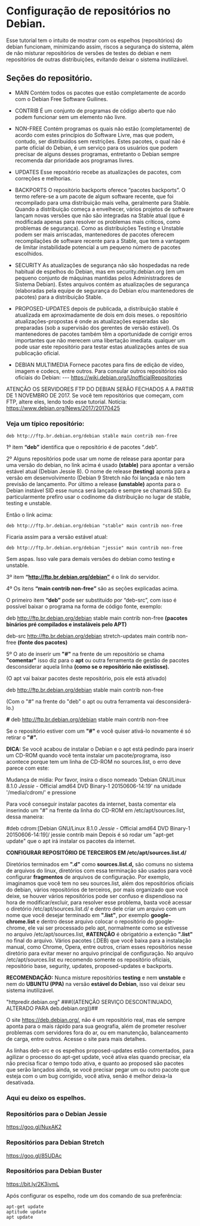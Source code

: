 # Configuração de repositórios no Debian. 

Esse tutorial tem o intuito de mostrar com os espelhos (repositórios) do debian funcionam, minimizando assim, riscos a segurança do sistema, além de não misturar repositórios de versões de testes do debian e nem repositórios de outras distribuições, evitando deixar o sistema inutilizável. 


## Seções do repositório. 

* MAIN
Contém todos os pacotes que estão completamente de acordo com o Debian Free Software Guilines. 

* CONTRIB
É um conjunto de programas de código aberto que não podem funcionar sem um elemento não livre. 

* NON-FREE
Contém programas os quais não estão (completamente) de acordo com estes princípios do Software Livre, mas que podem, contudo, ser distribuídos sem restrições. Estes pacotes, o qual não é parte oficial do Debian, é um serviço para os usuários que podem precisar de alguns desses programas, entretanto o Debian sempre recomenda dar prioridade aos programas livres.

* UPDATES 
Esse repositório recebe as atualizações de pacotes, com correções e melhorias. 

* BACKPORTS
O repositório backports oferece “pacotes backports”. O termo refere-se a um pacote de algum software recente, que foi recompilado para uma distribuição mais velha, geralmente para Stable.
Quando a distribuição começa a envelhecer, vários projetos de software lançam novas versões que não são integradas na Stable atual (que é modificada apenas para resolver os problemas mais críticos, como problemas de segurança). Como as distribuições Testing e Unstable podem ser mais arriscadas, mantenedores de pacotes oferecem recompilações de software recente para a Stable, que tem a vantagem de limitar instabilidade potencial a um pequeno número de pacotes escolhidos.

* SECURITY
As atualizações de segurança não são hospedadas na rede habitual de espelhos do Debian, mas em security.debian.org (em um pequeno conjunto de máquinas mantidas pelos Administradores de Sistema Debian). Estes arquivos contém as atualizações de segurança (elaboradas pela equipe de segurança do Debian e/ou mantenedores de pacotes) para a distribuição Stable.

* PROPOSED-UPDATES
depois de publicada, a distribuição stable é atualizada em aproximadamente de dois em dois meses. o repositório atualizações-propostas é onde as atualizações esperadas são preparadas (sob a supervisão dos gerentes de versão estável).
Os mantenedores de pacotes também têm a oportunidade de corrigir erros importantes que não merecem uma libertação imediata.
qualquer um pode usar este repositório para testar estas atualizações antes de sua publicação oficial. 

* DEBIAN MULTIMEDIA 
Fornece pacotes para fins de edição de vídeo, imagem e codecs, entre outros. 
Para consular outros repositórios não oficiais do Debian:
--- https://wiki.debian.org/UnofficialRepositories



ATENÇÃO OS SERVIDORES FTP DO DEBIAN SERÃO FECHADOS A A PARTIR DE 1 NOVEMBRO DE 2017.
Se você tem repositórios que começam, com FTP, altere eles, lendo todo esse tutorial.
Notícia: https://www.debian.org/News/2017/20170425

### Veja um típico repositório:

```
deb http://ftp.br.debian.org/debian stable main contrib non-free
```
1º item **“deb”** identifica que o repositório é de pacotes “.deb”. 

2º Alguns repositórios pode usar um nome de release para apontar para uma versão 
do debian, no link acima é usado **(stable)** para apontar a versão estável atual (Debian Jessie 8). O nome de release **(testing)** aponta para a versão em desenvolvimento (Debian 9 Stretch não foi lançada e não tem previsão de lançamento. Por último a release **(unstable)** aponta para o Debian instável SID esse nunca será lançado e sempre se chamará SID. 
Eu particularmente prefiro usar o codinome da distribuição no lugar de stable, testing e unstable. 


Então o link acima:
```
deb http://ftp.br.debian.org/debian "stable" main contrib non-free
```
Ficaria assim para a versão estável atual: 
```
deb http://ftp.br.debian.org/debian "jessie" main contrib non-free
```
Sem aspas. Isso vale para demais versões do debian como testing e unstable. 

3º item **“http://ftp.br.debian.org/debian”**  é o link do servidor. 

4º Os itens **“main contrib non-free”** são as seções explicadas acima. 

O primeiro item **“deb”** pode ser substituído por “deb-src”, com isso é possível baixar o programa na forma de código fonte, exemplo:

deb http://ftp.br.debian.org/debian stable main contrib non-free **(pacotes binários pré compilados e instaláveis pelo APT)**

deb-src http://ftp.br.debian.org/debian stretch-updates main contrib non-free **(fonte dos pacotes)**

5º O ato de inserir um **"#"** na frente de um repositório se chama **"comentar"** isso diz para o **apt** ou outra ferramenta de gestão de pacotes desconsiderar aquela linha **(como se o repositório não existisse).** 

(O apt vai baixar pacotes deste repositório, pois ele está ativado)


deb http://ftp.br.debian.org/debian stable main contrib non-free

(Com o "#" na frente do "deb" o apt ou outra ferramenta vai desconsiderá-lo.)


**#** deb http://ftp.br.debian.org/debian stable main contrib non-free

Se o repositório estiver com um **"#"** e você quiser ativá-lo novamente é só retirar o **"#".** 

**DICA:**
Se você acabou de instalar o Debian e o apt está pedindo para inserir um CD-ROM quando você tenta instalar um pacote/programa, isso acontece porque tem um linha de CD-ROM no sources.list, o erro deve parece com este:

Mudança de mídia: Por favor, insira o disco nomeado 'Debian GNU/Linux 8.1.0 _Jessie_ - Official amd64 DVD Binary-1 20150606-14:19' na unidade '/media/cdrom/' e pressione 

Para você conseguir instalar pacotes da internet, basta comentar ela inserindo um "#" na frente da linha do CD-ROM em /etc/apt/sources.list, dessa maneira:

#deb cdrom:[Debian GNU/Linux 8.1.0 _Jessie_ - Official amd64 DVD Binary-1 20150606-14:19]/ jessie contrib main
Depois é só rodar um "apt-get update" que o apt irá instalar os pacotes da internet. 

**CONFIGURAR REPOSITÓRIO DE TERCEIROS EM /etc/apt/sources.list.d/**

Diretórios terminados em **".d"** como **sources.list.d,** são comuns no sistema de arquivos do linux, diretórios com essa terminação são usados para você configurar **fragmentos** de arquivos de configuração. Por exemplo, imaginamos que você tem no seu sources.list, além dos repositórios oficiais do debian, vários repositórios de terceiros, por mais organizado que você deixe, se houver vários repositórios pode ser confuso e dispendioso na hora de modificar/excluir, para resolver esse problema, basta você acessar o diretório /etc/apt/sources.list.d/ e dentro dele criar um arquivo com um nome que você desejar terminado em **".list"**, por exemplo **google-chrome.list** e dentro desse arquivo colocar o repositório do google-chrome, ele vai ser processado pelo apt, normalmente como se estivesse no arquivo /etc/apt/sources.list, **#ATENÇÃO** é obrigatório a extenção **".list"** no final do arquivo. 
Vários pacotes (.DEB) que você baixa para a instalação manual, como Chrome, Opera, entre outros, criam esses repositórios nesse diretório para evitar mexer no arquivo principal de configuração. 
No arquivo /etc/apt/sources.list eu recomendo somente os repositório oficiais, repositório base, segurity, updates, proposed-updates e backports. 

**RECOMENDAÇÃO:** Nunca misture repositórios **testing** e nem **unstable** e nem do **UBUNTU (PPA)** na versão **estável do Debian**, isso vai deixar seu sistema inutilizável.

"httpredir.debian.org"  ###((ATENÇÃO SERVIÇO DESCONTINUADO, ALTERADO PARA deb.debian.org))##

O site https://deb.debian.org/, não é um repositório real, mas ele sempre aponta para o mais rápido para sua geografia, além de prometer resolver problemas com servidores fora do ar, ou em manutenção, balanceamento de carga, entre outros. Acesse o site para mais detalhes. 

As linhas deb-src e os espelhos proposed-updates estão comentados, para agilizar o processo do apt-get update, você ativa elas quando precisar, ela não precisa ficar o tempo todo ativa, e quanto ao proposed são pacotes que serão lançados ainda, se você precisar pegar um ou outro pacote que esteja com o um bug corrigido, você ativa, senão é melhor deixa-la desativada. 

### Aqui eu deixo os espelhos. 

### Repositórios para o Debian Jessie
https://goo.gl/NuxAK2

### Repositórios para Debian Stretch
https://goo.gl/85UDAc

### Repositórios para Debian Buster
https://bit.ly/2K3ivmL

Após configurar os espelho, rode um dos comando de sua preferência:

```
apt-get update
aptitude update 
apt update
```
